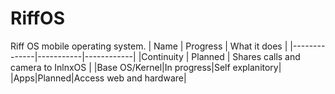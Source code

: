 # RiffOS
Riff OS mobile operating system. 
| Name         | Progress     | What it does |
|--------------|-----------|------------|
|Continuity | Planned      | Shares calls and camera to InlnxOS        |
|Base OS/Kernel|In progress|Self explanitory|
|Apps|Planned|Access web and hardware|
